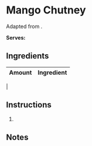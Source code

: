 # Mango Chutney

Adapted from []().

**Serves:** 

## Ingredients

| Amount | Ingredient
| :----: | :---------
|  


## Instructions

1. 

## Notes


